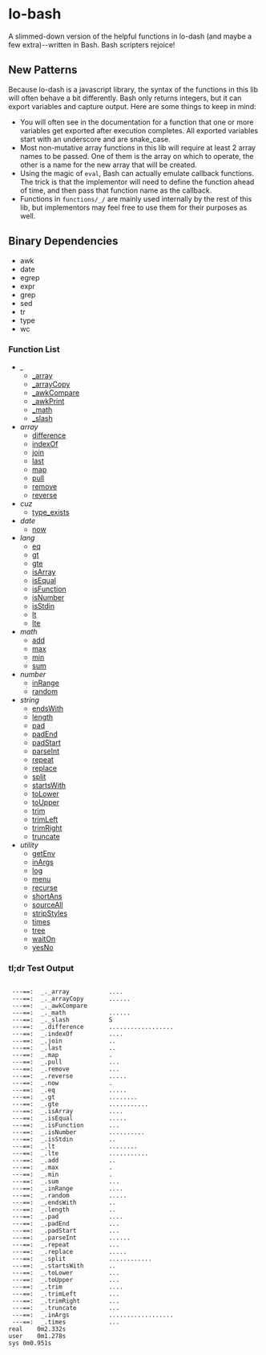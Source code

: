 # lo-bash
A slimmed-down version of the helpful functions in lo-dash (and maybe a few extra)--written in Bash. Bash scripters rejoice!


New Patterns
------------

Because lo-dash is a javascript library, the syntax of the functions in this lib will often behave a bit differently. Bash only returns integers, but it can export variables and capture output. Here are some things to keep in mind:

- You will often see in the documentation for a function that one or more variables get exported after execution completes. All exported variables start with an underscore and are snake_case.
- Most non-mutative array functions in this lib will require at least 2 array names to be passed. One of them is the array on which to operate, the other is a name for the new array that will be created.
- Using the magic of `eval`, Bash can actually emulate callback functions. The trick is that the implementor will need to define the function ahead of time, and then pass that function name as the callback.
- Functions in `functions/_/` are mainly used internally by the rest of this lib, but implementors may feel free to use them for their purposes as well.


Binary Dependencies
-------------------
- awk
- date
- egrep
- expr
- grep
- sed
- tr
- type
- wc


### Function List

- *_*
  - [_array](https://github.com/Smolations/lo-bash/blob/master/functions/_/_array.sh)
  - [_arrayCopy](https://github.com/Smolations/lo-bash/blob/master/functions/_/_arrayCopy.sh)
  - [_awkCompare](https://github.com/Smolations/lo-bash/blob/master/functions/_/_awkCompare.sh)
  - [_awkPrint](https://github.com/Smolations/lo-bash/blob/master/functions/_/_awkPrint.sh)
  - [_math](https://github.com/Smolations/lo-bash/blob/master/functions/_/_math.sh)
  - [_slash](https://github.com/Smolations/lo-bash/blob/master/functions/_/_slash.sh)
- *array*
  - [difference](https://github.com/Smolations/lo-bash/blob/master/functions/array/difference.sh)
  - [indexOf](https://github.com/Smolations/lo-bash/blob/master/functions/array/indexOf.sh)
  - [join](https://github.com/Smolations/lo-bash/blob/master/functions/array/join.sh)
  - [last](https://github.com/Smolations/lo-bash/blob/master/functions/array/last.sh)
  - [map](https://github.com/Smolations/lo-bash/blob/master/functions/array/map.sh)
  - [pull](https://github.com/Smolations/lo-bash/blob/master/functions/array/pull.sh)
  - [remove](https://github.com/Smolations/lo-bash/blob/master/functions/array/remove.sh)
  - [reverse](https://github.com/Smolations/lo-bash/blob/master/functions/array/reverse.sh)
- *cuz*
  - [type_exists](https://github.com/Smolations/lo-bash/blob/master/functions/cuz/type_exists.sh)
- *date*
  - [now](https://github.com/Smolations/lo-bash/blob/master/functions/date/now.sh)
- *lang*
  - [eq](https://github.com/Smolations/lo-bash/blob/master/functions/lang/eq.sh)
  - [gt](https://github.com/Smolations/lo-bash/blob/master/functions/lang/gt.sh)
  - [gte](https://github.com/Smolations/lo-bash/blob/master/functions/lang/gte.sh)
  - [isArray](https://github.com/Smolations/lo-bash/blob/master/functions/lang/isArray.sh)
  - [isEqual](https://github.com/Smolations/lo-bash/blob/master/functions/lang/isEqual.sh)
  - [isFunction](https://github.com/Smolations/lo-bash/blob/master/functions/lang/isFunction.sh)
  - [isNumber](https://github.com/Smolations/lo-bash/blob/master/functions/lang/isNumber.sh)
  - [isStdin](https://github.com/Smolations/lo-bash/blob/master/functions/lang/isStdin.sh)
  - [lt](https://github.com/Smolations/lo-bash/blob/master/functions/lang/lt.sh)
  - [lte](https://github.com/Smolations/lo-bash/blob/master/functions/lang/lte.sh)
- *math*
  - [add](https://github.com/Smolations/lo-bash/blob/master/functions/math/add.sh)
  - [max](https://github.com/Smolations/lo-bash/blob/master/functions/math/max.sh)
  - [min](https://github.com/Smolations/lo-bash/blob/master/functions/math/min.sh)
  - [sum](https://github.com/Smolations/lo-bash/blob/master/functions/math/sum.sh)
- *number*
  - [inRange](https://github.com/Smolations/lo-bash/blob/master/functions/number/inRange.sh)
  - [random](https://github.com/Smolations/lo-bash/blob/master/functions/number/random.sh)
- *string*
  - [endsWith](https://github.com/Smolations/lo-bash/blob/master/functions/string/endsWith.sh)
  - [length](https://github.com/Smolations/lo-bash/blob/master/functions/string/length.sh)
  - [pad](https://github.com/Smolations/lo-bash/blob/master/functions/string/pad.sh)
  - [padEnd](https://github.com/Smolations/lo-bash/blob/master/functions/string/padEnd.sh)
  - [padStart](https://github.com/Smolations/lo-bash/blob/master/functions/string/padStart.sh)
  - [parseInt](https://github.com/Smolations/lo-bash/blob/master/functions/string/parseInt.sh)
  - [repeat](https://github.com/Smolations/lo-bash/blob/master/functions/string/repeat.sh)
  - [replace](https://github.com/Smolations/lo-bash/blob/master/functions/string/replace.sh)
  - [split](https://github.com/Smolations/lo-bash/blob/master/functions/string/split.sh)
  - [startsWith](https://github.com/Smolations/lo-bash/blob/master/functions/string/startsWith.sh)
  - [toLower](https://github.com/Smolations/lo-bash/blob/master/functions/string/toLower.sh)
  - [toUpper](https://github.com/Smolations/lo-bash/blob/master/functions/string/toUpper.sh)
  - [trim](https://github.com/Smolations/lo-bash/blob/master/functions/string/trim.sh)
  - [trimLeft](https://github.com/Smolations/lo-bash/blob/master/functions/string/trimLeft.sh)
  - [trimRight](https://github.com/Smolations/lo-bash/blob/master/functions/string/trimRight.sh)
  - [truncate](https://github.com/Smolations/lo-bash/blob/master/functions/string/truncate.sh)
- *utility*
  - [getEnv](https://github.com/Smolations/lo-bash/blob/master/functions/utility/getEnv.sh)
  - [inArgs](https://github.com/Smolations/lo-bash/blob/master/functions/utility/inArgs.sh)
  - [log](https://github.com/Smolations/lo-bash/blob/master/functions/utility/log.sh)
  - [menu](https://github.com/Smolations/lo-bash/blob/master/functions/utility/menu.sh)
  - [recurse](https://github.com/Smolations/lo-bash/blob/master/functions/utility/recurse.sh)
  - [shortAns](https://github.com/Smolations/lo-bash/blob/master/functions/utility/shortAns.sh)
  - [sourceAll](https://github.com/Smolations/lo-bash/blob/master/functions/utility/sourceAll.sh)
  - [stripStyles](https://github.com/Smolations/lo-bash/blob/master/functions/utility/stripStyles.sh)
  - [times](https://github.com/Smolations/lo-bash/blob/master/functions/utility/times.sh)
  - [tree](https://github.com/Smolations/lo-bash/blob/master/functions/utility/tree.sh)
  - [waitOn](https://github.com/Smolations/lo-bash/blob/master/functions/utility/waitOn.sh)
  - [yesNo](https://github.com/Smolations/lo-bash/blob/master/functions/utility/yesNo.sh)


### tl;dr Test Output

```

 ---==:  _._array           ....
 ---==:  _._arrayCopy       ......
 ---==:  _._awkCompare      
 ---==:  _._math            ......
 ---==:  _._slash           S
 ---==:  _.difference       ..................
 ---==:  _.indexOf          ....
 ---==:  _.join             ..
 ---==:  _.last             ..
 ---==:  _.map              .
 ---==:  _.pull             ...
 ---==:  _.remove           ...
 ---==:  _.reverse          .....
 ---==:  _.now              .
 ---==:  _.eq               .....
 ---==:  _.gt               ........
 ---==:  _.gte              ...........
 ---==:  _.isArray          ....
 ---==:  _.isEqual          .....
 ---==:  _.isFunction       ...
 ---==:  _.isNumber         ..........
 ---==:  _.isStdin          ..
 ---==:  _.lt               ........
 ---==:  _.lte              ...........
 ---==:  _.add              ..
 ---==:  _.max              .
 ---==:  _.min              .
 ---==:  _.sum              ...
 ---==:  _.inRange          ....
 ---==:  _.random           .....
 ---==:  _.endsWith         ..
 ---==:  _.length           ..
 ---==:  _.pad              ....
 ---==:  _.padEnd           ...
 ---==:  _.padStart         ...
 ---==:  _.parseInt         ......
 ---==:  _.repeat           ...
 ---==:  _.replace          .....
 ---==:  _.split            ............
 ---==:  _.startsWith       ..
 ---==:  _.toLower          ...
 ---==:  _.toUpper          ...
 ---==:  _.trim             ....
 ---==:  _.trimLeft         ...
 ---==:  _.trimRight        ...
 ---==:  _.truncate         ...
 ---==:  _.inArgs           ..................
 ---==:  _.times            ...
real	0m2.332s
user	0m1.278s
sys	0m0.951s

```
